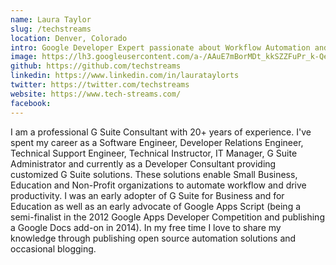 ```yaml
---
name: Laura Taylor
slug: /techstreams  
location: Denver, Colorado  
intro: Google Developer Expert passionate about Workflow Automation and Productivity  
image: https://lh3.googleusercontent.com/a-/AAuE7mBorMDt_kkSZZFuPr_k-Qe2vEPxQywnqzNR3_867w=s96-c
github: https://github.com/techstreams  
linkedin: https://www.linkedin.com/in/laurataylorts
twitter: https://twitter.com/techstreams  
website: https://www.tech-streams.com/  
facebook:
---
```


I am a professional G Suite Consultant with 20+ years of experience. I've spent my career as a Software Engineer, Developer Relations Engineer, Technical Support Engineer, Technical Instructor, IT Manager, G Suite Administrator and currently as a Developer Consultant providing customized G Suite solutions. These solutions enable Small Business, Education and Non-Profit organizations to automate workflow and drive productivity. I was an early adopter of G Suite for Business and for Education as well as an early advocate of Google Apps Script (being a semi-finalist in the 2012 Google Apps Developer Competition and publishing a Google Docs add-on in 2014). In my free time I love to share my knowledge through publishing open source automation solutions and occasional blogging.
